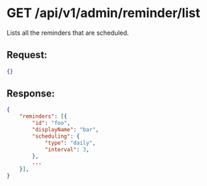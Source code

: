 # GET /api/v1/admin/reminder/list

Lists all the reminders that are scheduled.

## Request:

```json
{}
```

## Response:

```json
{
    "reminders": [{
        "id": "foo",
        "displayName": "bar",
        "scheduling": {
            "type": "daily",
            "interval": 3,
        },
        ...    
    }],
}
```
